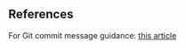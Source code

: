##  References

For Git commit message guidance: [this article](https://chris.beams.io/posts/git-commit/#imperative)